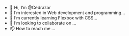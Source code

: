 - 👋 Hi, I’m @Cedrazar
- 👀 I’m interested in Web development and programming...
- 🌱 I’m currently learning Flexbox with CSS...
- 💞️ I’m looking to collaborate on ...
- 📫 How to reach me ...

<!---
Cedrazar/Cedrazar is a ✨ special ✨ repository because its `README.md` (this file) appears on your GitHub profile.
You can click the Preview link to take a look at your changes.
--->
